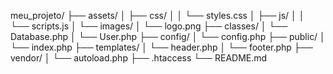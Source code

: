 meu_projeto/
├── assets/
│   ├── css/
│   │   └── styles.css
│   ├── js/
│   │   └── scripts.js
│   └── images/
│       └── logo.png
├── classes/
│   └── Database.php
│   └── User.php
├── config/
│   └── config.php
├── public/
│   └── index.php
├── templates/
│   └── header.php
│   └── footer.php
├── vendor/
│   └── autoload.php
├── .htaccess
└── README.md